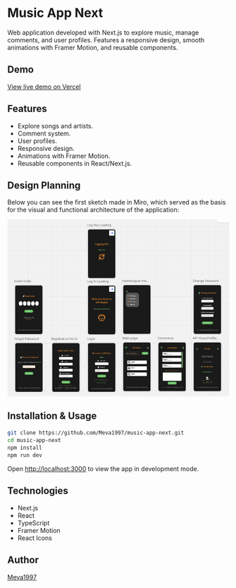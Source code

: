 # Music App Next

Web application developed with Next.js to explore music, manage comments, and user profiles. Features a responsive design, smooth animations with Framer Motion, and reusable components.

## Demo

[View live demo on Vercel](https://vercel.com/alejandro-s-projects-f78c06da/music-app-next)

## Features

- Explore songs and artists.
- Comment system.
- User profiles.
- Responsive design.
- Animations with Framer Motion.
- Reusable components in React/Next.js.

## Design Planning

Below you can see the first sketch made in Miro, which served as the basis for the visual and functional architecture of the application:

![Initial app sketch](/public/sketch.png)

## Installation & Usage

```bash
git clone https://github.com/Meva1997/music-app-next.git
cd music-app-next
npm install
npm run dev
```

Open [http://localhost:3000](http://localhost:3000) to view the app in development mode.

## Technologies

- Next.js
- React
- TypeScript
- Framer Motion
- React Icons

## Author

[Meva1997](https://github.com/Meva1997)
